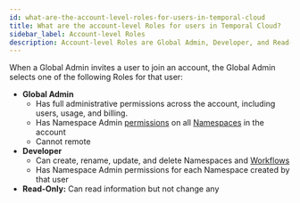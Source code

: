 ```yaml
---
id: what-are-the-account-level-roles-for-users-in-temporal-cloud
title: What are the account-level Roles for users in Temporal Cloud?
sidebar_label: Account-level Roles
description: Account-level Roles are Global Admin, Developer, and Read-Only.
---
```


When a Global Admin invites a user to join an account, the Global Admin selects one of the following Roles for that user:

- **Global Admin**
  - Has full administrative permissions across the account, including users, usage, and billing.
  - Has Namespace Admin [permissions](/cloud/what-are-the-namespace-level-permissions-for-users-in-temporal-cloud) on all [Namespaces](/namespaces) in the account
  - Cannot remote
- **Developer**
  - Can create, rename, update, and delete Namespaces and [Workflows](/workflows)
  - Has Namespace Admin permissions for each Namespace created by that user
- **Read-Only:** Can read information but not change any
